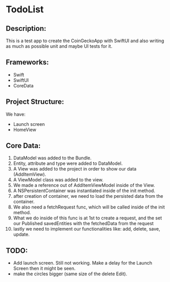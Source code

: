 # TodoList

## Description:
This is a test app to create the CoinGeckoApp with SwiftUI and also writing as much as possible unit and maybe UI tests for it.

## Frameworks:
- Swift
- SwiftUI
- CoreData

## Project Structure:
We have: 
- Launch screen
- HomeView

## Core Data:
 1. DataModel was added to the Bundle.
 2. Entity, attribute and type were added to DataModel.
 3. A View was added to the project in order to show our data (AddItemView).
 4. A ViewModel class was added to the view.
 5. We made a reference out of AddItemViewModel inside of the View.
 6. A NSPersistentContainer was instantiated inside of the init method.
 7. after creation of container, we need to load the persisted data from the container.
 8. We also need a fetchRequest func, which will be called inside of the init method.
 9. What we do inside of this func is at 1st to create a request, and the set our Published savedEntities with the fetchedData from the request
 10. lastly we need to implement our functionalities like: add, delete, save, update.

## TODO:
 - Add launch screen. Still not working. Make a delay for the Launch Screen then it might be seen.
 - make the circles bigger (same size of the delete Edit).

